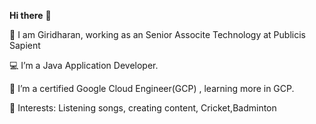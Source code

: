 **Hi there** 👋

 👀 I am Giridharan, working as an Senior Associte Technology at Publicis Sapient 
 
💻 I’m a Java Application Developer.

🌱 I’m a certified Google Cloud Engineer(GCP) , learning more in GCP.

💞️ Interests: Listening songs, creating content, Cricket,Badminton

